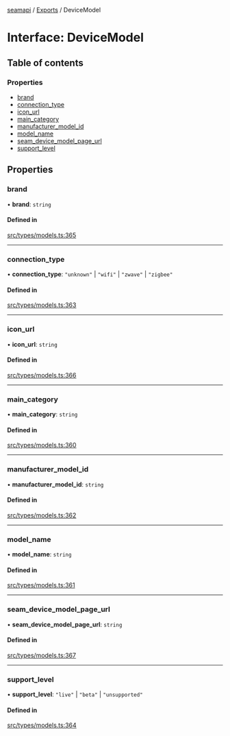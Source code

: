 [seamapi](../README.md) / [Exports](../modules.md) / DeviceModel

# Interface: DeviceModel

## Table of contents

### Properties

- [brand](DeviceModel.md#brand)
- [connection\_type](DeviceModel.md#connection_type)
- [icon\_url](DeviceModel.md#icon_url)
- [main\_category](DeviceModel.md#main_category)
- [manufacturer\_model\_id](DeviceModel.md#manufacturer_model_id)
- [model\_name](DeviceModel.md#model_name)
- [seam\_device\_model\_page\_url](DeviceModel.md#seam_device_model_page_url)
- [support\_level](DeviceModel.md#support_level)

## Properties

### brand

• **brand**: `string`

#### Defined in

[src/types/models.ts:365](https://github.com/seamapi/javascript/blob/main/src/types/models.ts#L365)

___

### connection\_type

• **connection\_type**: ``"unknown"`` \| ``"wifi"`` \| ``"zwave"`` \| ``"zigbee"``

#### Defined in

[src/types/models.ts:363](https://github.com/seamapi/javascript/blob/main/src/types/models.ts#L363)

___

### icon\_url

• **icon\_url**: `string`

#### Defined in

[src/types/models.ts:366](https://github.com/seamapi/javascript/blob/main/src/types/models.ts#L366)

___

### main\_category

• **main\_category**: `string`

#### Defined in

[src/types/models.ts:360](https://github.com/seamapi/javascript/blob/main/src/types/models.ts#L360)

___

### manufacturer\_model\_id

• **manufacturer\_model\_id**: `string`

#### Defined in

[src/types/models.ts:362](https://github.com/seamapi/javascript/blob/main/src/types/models.ts#L362)

___

### model\_name

• **model\_name**: `string`

#### Defined in

[src/types/models.ts:361](https://github.com/seamapi/javascript/blob/main/src/types/models.ts#L361)

___

### seam\_device\_model\_page\_url

• **seam\_device\_model\_page\_url**: `string`

#### Defined in

[src/types/models.ts:367](https://github.com/seamapi/javascript/blob/main/src/types/models.ts#L367)

___

### support\_level

• **support\_level**: ``"live"`` \| ``"beta"`` \| ``"unsupported"``

#### Defined in

[src/types/models.ts:364](https://github.com/seamapi/javascript/blob/main/src/types/models.ts#L364)
